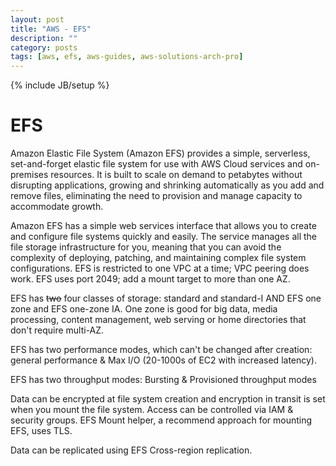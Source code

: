 ```yaml
---
layout: post
title: "AWS - EFS"
description: ""
category: posts
tags: [aws, efs, aws-guides, aws-solutions-arch-pro]
---
```

{% include JB/setup %}

# EFS
Amazon Elastic File System (Amazon EFS) provides a simple, serverless, set-and-forget elastic file system for use with AWS Cloud services and on-premises resources. It is built to scale on demand to petabytes without disrupting applications, growing and shrinking automatically as you add and remove files, eliminating the need to provision and manage capacity to accommodate growth. 

Amazon EFS has a simple web services interface that allows you to create and configure file systems quickly and easily. The service manages all the file storage infrastructure for you, meaning that you can avoid the complexity of deploying, patching, and maintaining complex file system configurations. EFS is restricted to one VPC at a time; VPC peering does work. EFS uses port 2049; add a mount target to more than one AZ.

EFS has ~~two~~ four classes of storage: standard and standard-I AND EFS one zone and EFS one-zone IA. One zone is good for big data, media processing, content management, web serving or home directories that don't require multi-AZ.

EFS has two performance modes, which can't be changed after creation: general performance & Max I/O (20-1000s of EC2 with increased latency).

EFS has two throughput modes: Bursting & Provisioned throughput modes

Data can be encrypted at file system creation and encryption in transit is set when you mount the file system. Access can be controlled via IAM & security groups. EFS Mount helper, a recommend approach for mounting EFS, uses TLS.

Data can be replicated using EFS Cross-region replication.

